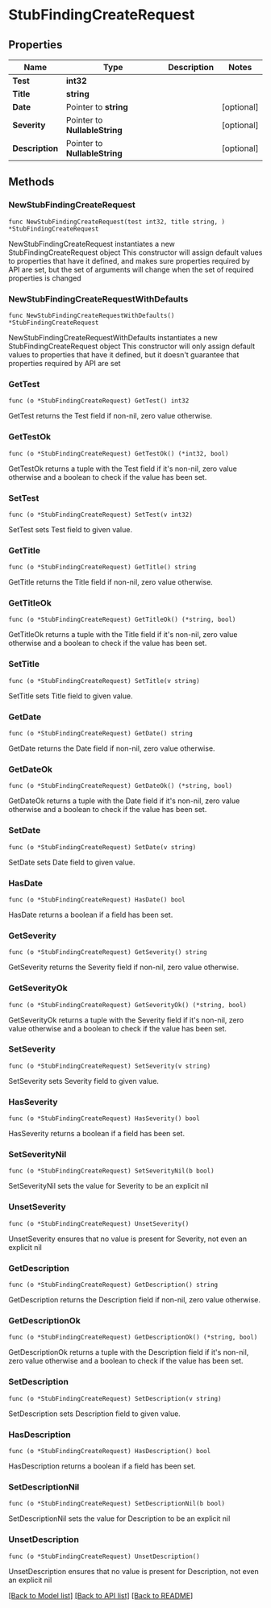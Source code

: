 # StubFindingCreateRequest

## Properties

Name | Type | Description | Notes
------------ | ------------- | ------------- | -------------
**Test** | **int32** |  | 
**Title** | **string** |  | 
**Date** | Pointer to **string** |  | [optional] 
**Severity** | Pointer to **NullableString** |  | [optional] 
**Description** | Pointer to **NullableString** |  | [optional] 

## Methods

### NewStubFindingCreateRequest

`func NewStubFindingCreateRequest(test int32, title string, ) *StubFindingCreateRequest`

NewStubFindingCreateRequest instantiates a new StubFindingCreateRequest object
This constructor will assign default values to properties that have it defined,
and makes sure properties required by API are set, but the set of arguments
will change when the set of required properties is changed

### NewStubFindingCreateRequestWithDefaults

`func NewStubFindingCreateRequestWithDefaults() *StubFindingCreateRequest`

NewStubFindingCreateRequestWithDefaults instantiates a new StubFindingCreateRequest object
This constructor will only assign default values to properties that have it defined,
but it doesn't guarantee that properties required by API are set

### GetTest

`func (o *StubFindingCreateRequest) GetTest() int32`

GetTest returns the Test field if non-nil, zero value otherwise.

### GetTestOk

`func (o *StubFindingCreateRequest) GetTestOk() (*int32, bool)`

GetTestOk returns a tuple with the Test field if it's non-nil, zero value otherwise
and a boolean to check if the value has been set.

### SetTest

`func (o *StubFindingCreateRequest) SetTest(v int32)`

SetTest sets Test field to given value.


### GetTitle

`func (o *StubFindingCreateRequest) GetTitle() string`

GetTitle returns the Title field if non-nil, zero value otherwise.

### GetTitleOk

`func (o *StubFindingCreateRequest) GetTitleOk() (*string, bool)`

GetTitleOk returns a tuple with the Title field if it's non-nil, zero value otherwise
and a boolean to check if the value has been set.

### SetTitle

`func (o *StubFindingCreateRequest) SetTitle(v string)`

SetTitle sets Title field to given value.


### GetDate

`func (o *StubFindingCreateRequest) GetDate() string`

GetDate returns the Date field if non-nil, zero value otherwise.

### GetDateOk

`func (o *StubFindingCreateRequest) GetDateOk() (*string, bool)`

GetDateOk returns a tuple with the Date field if it's non-nil, zero value otherwise
and a boolean to check if the value has been set.

### SetDate

`func (o *StubFindingCreateRequest) SetDate(v string)`

SetDate sets Date field to given value.

### HasDate

`func (o *StubFindingCreateRequest) HasDate() bool`

HasDate returns a boolean if a field has been set.

### GetSeverity

`func (o *StubFindingCreateRequest) GetSeverity() string`

GetSeverity returns the Severity field if non-nil, zero value otherwise.

### GetSeverityOk

`func (o *StubFindingCreateRequest) GetSeverityOk() (*string, bool)`

GetSeverityOk returns a tuple with the Severity field if it's non-nil, zero value otherwise
and a boolean to check if the value has been set.

### SetSeverity

`func (o *StubFindingCreateRequest) SetSeverity(v string)`

SetSeverity sets Severity field to given value.

### HasSeverity

`func (o *StubFindingCreateRequest) HasSeverity() bool`

HasSeverity returns a boolean if a field has been set.

### SetSeverityNil

`func (o *StubFindingCreateRequest) SetSeverityNil(b bool)`

 SetSeverityNil sets the value for Severity to be an explicit nil

### UnsetSeverity
`func (o *StubFindingCreateRequest) UnsetSeverity()`

UnsetSeverity ensures that no value is present for Severity, not even an explicit nil
### GetDescription

`func (o *StubFindingCreateRequest) GetDescription() string`

GetDescription returns the Description field if non-nil, zero value otherwise.

### GetDescriptionOk

`func (o *StubFindingCreateRequest) GetDescriptionOk() (*string, bool)`

GetDescriptionOk returns a tuple with the Description field if it's non-nil, zero value otherwise
and a boolean to check if the value has been set.

### SetDescription

`func (o *StubFindingCreateRequest) SetDescription(v string)`

SetDescription sets Description field to given value.

### HasDescription

`func (o *StubFindingCreateRequest) HasDescription() bool`

HasDescription returns a boolean if a field has been set.

### SetDescriptionNil

`func (o *StubFindingCreateRequest) SetDescriptionNil(b bool)`

 SetDescriptionNil sets the value for Description to be an explicit nil

### UnsetDescription
`func (o *StubFindingCreateRequest) UnsetDescription()`

UnsetDescription ensures that no value is present for Description, not even an explicit nil

[[Back to Model list]](../README.md#documentation-for-models) [[Back to API list]](../README.md#documentation-for-api-endpoints) [[Back to README]](../README.md)


